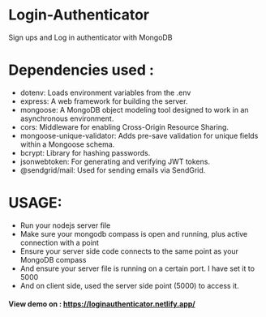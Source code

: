 # Login-Authenticator
Sign ups and Log in authenticator with MongoDB



# Dependencies used :

- dotenv: Loads environment variables from the .env
- express: A web framework for building the server.
- mongoose: A MongoDB object modeling tool designed to work in an asynchronous environment.
- cors: Middleware for enabling Cross-Origin Resource Sharing.
- mongoose-unique-validator: Adds pre-save validation for unique fields within a Mongoose schema.
- bcrypt: Library for hashing passwords.
- jsonwebtoken: For generating and verifying JWT tokens.
- @sendgrid/mail: Used for sending emails via SendGrid.




# USAGE:

- Run your nodejs server file
- Make sure your mongodb compass is open and running, plus active connection with a point
- Ensure your server side code connects to the same point as your MongoDB compass
- And ensure your server file is running on a certain port. I have set it to 5000
- And on client side, used the server side point (5000) to access it.




#### View demo on : https://loginauthenticator.netlify.app/